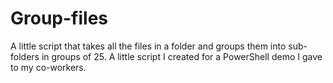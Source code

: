 # Group-files  

A little script that takes all the files in a folder and groups them into sub-folders in groups of 25.  A little script I created for a PowerShell demo I gave to my co-workers.  
